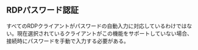 ## RDPパスワード認証

すべてのRDPクライアントがパスワードの自動入力に対応しているわけではない。現在選択されているクライアントがこの機能をサポートしていない場合、 接続時にパスワードを手動で入力する必要がある。